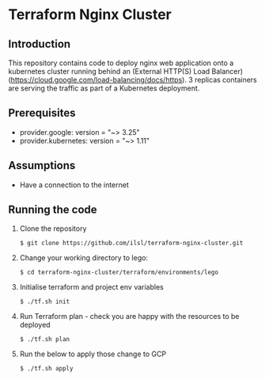 # Terraform Nginx Cluster

## Introduction

This repository contains code to deploy nginx web application onto a kubernetes cluster running behind an (External HTTP(S) Load Balancer)(https://cloud.google.com/load-balancing/docs/https).
3 replicas containers are serving the traffic as part of a Kubernetes deployment. 

## Prerequisites

* provider.google: version = "~> 3.25"
* provider.kubernetes: version = "~> 1.11"


## Assumptions
- Have a connection to the internet


## Running the code

1. Clone the repository

    ```console
    $ git clone https://github.com/ilsl/terraform-nginx-cluster.git
    ```

2. Change your working directory to lego:

    ```console
    $ cd terraform-nginx-cluster/terraform/environments/lego
    ```
    
3. Initialise terraform and project env variables

    ```console
    $ ./tf.sh init
    ```
    
4. Run Terraform plan - check you are happy with the resources to be deployed

    ```console
    $ ./tf.sh plan
    ```
    
5. Run the below to apply those change to GCP

    ```console
    $ ./tf.sh apply
    ```